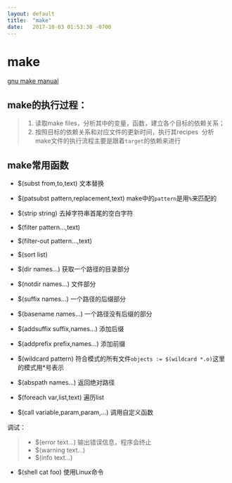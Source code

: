 ```yaml
---
layout: default
title:  "make"
date:   2017-10-03 01:53:30 -0700
---
```


# make
[gnu make manual][makemanual]
 
## make的执行过程：

> 1. 读取make files，分析其中的变量，函数，建立各个目标的依赖关系；
> 2. 按照目标的依赖关系和对应文件的更新时间，执行其recipes 
> 分析make文件的执行流程主要是跟着`target`的依赖来进行

## make常用函数

* $(subst from,to,text) 文本替换
* $(patsubst pattern,replacement,text) make中的`pattern`是用`%`来匹配的
* $(strip string) 去掉字符串首尾的空白字符
* $(filter pattern…,text) 
* $(filter-out pattern…,text)
* $(sort list)

* $(dir names…) 获取一个路径的目录部分
* $(notdir names…) 文件部分
* $(suffix names…) 一个路径的后缀部分
* $(basename names…) 一个路径没有后缀的部分
* $(addsuffix suffix,names…) 添加后缀
* $(addprefix prefix,names…) 添加前缀
* $(wildcard pattern) 符合模式的所有文件`objects := $(wildcard *.o)`这里的模式用\*号表示
* $(abspath names…) 返回绝对路径

* $(foreach var,list,text) 遍历list
* $(call variable,param,param,…) 调用自定义函数

调试：<br>
> * $(error text…) 输出错误信息，程序会终止
> * $(warning text…)
> * $(info text…) 
* $(shell cat foo) 使用Linux命令

[makemanual]: <http://www.gnu.org/software/make/manual/make.html>


